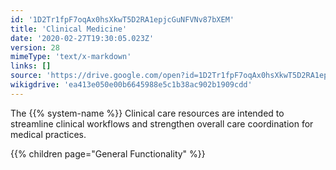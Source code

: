 ```yaml
---
id: '1D2Tr1fpF7oqAx0hsXkwT5D2RA1epjcGuNFVNv87bXEM'
title: 'Clinical Medicine'
date: '2020-02-27T19:30:05.023Z'
version: 28
mimeType: 'text/x-markdown'
links: []
source: 'https://drive.google.com/open?id=1D2Tr1fpF7oqAx0hsXkwT5D2RA1epjcGuNFVNv87bXEM'
wikigdrive: 'ea413e050e00b6645988e5c1b38ac902b1909cdd'
---
```





The {{% system-name %}} Clinical care resources are intended to streamline clinical workflows and strengthen overall care coordination for medical practices.



{{% children page="General Functionality" %}}




